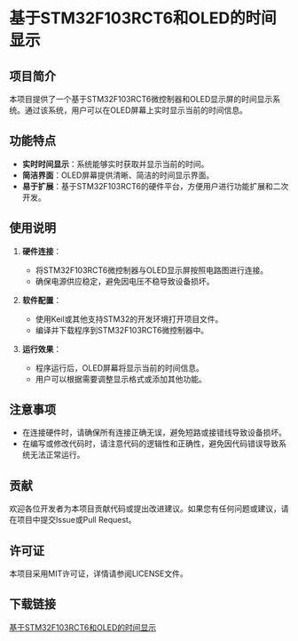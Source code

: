 # 基于STM32F103RCT6和OLED的时间显示

## 项目简介

本项目提供了一个基于STM32F103RCT6微控制器和OLED显示屏的时间显示系统。通过该系统，用户可以在OLED屏幕上实时显示当前的时间信息。

## 功能特点

- **实时时间显示**：系统能够实时获取并显示当前的时间。
- **简洁界面**：OLED屏幕提供清晰、简洁的时间显示界面。
- **易于扩展**：基于STM32F103RCT6的硬件平台，方便用户进行功能扩展和二次开发。

## 使用说明

1. **硬件连接**：
   - 将STM32F103RCT6微控制器与OLED显示屏按照电路图进行连接。
   - 确保电源供应稳定，避免因电压不稳导致设备损坏。

2. **软件配置**：
   - 使用Keil或其他支持STM32的开发环境打开项目文件。
   - 编译并下载程序到STM32F103RCT6微控制器中。

3. **运行效果**：
   - 程序运行后，OLED屏幕将显示当前的时间信息。
   - 用户可以根据需要调整显示格式或添加其他功能。

## 注意事项

- 在连接硬件时，请确保所有连接正确无误，避免短路或接错线导致设备损坏。
- 在编写或修改代码时，请注意代码的逻辑性和正确性，避免因代码错误导致系统无法正常运行。

## 贡献

欢迎各位开发者为本项目贡献代码或提出改进建议。如果您有任何问题或建议，请在项目中提交Issue或Pull Request。

## 许可证

本项目采用MIT许可证，详情请参阅LICENSE文件。

## 下载链接

[基于STM32F103RCT6和OLED的时间显示](https://pan.quark.cn/s/07eedc49150d)